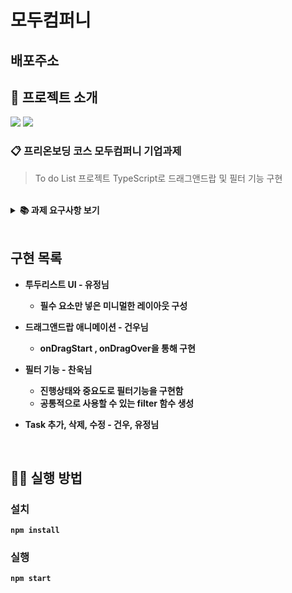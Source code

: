 # 모두컴퍼니

## 배포주소

## 📌 프로젝트 소개

<p>
<img src="https://img.shields.io/github/languages/top/cksdnr3/modu-company-assignment?color=blue&logo=typescript"> </img>
<img src="https://img.shields.io/github/repo-size/cksdnr3/modu-company-assignment?color=%23&logo=Github"> </img>

</p>

### 📋 프리온보딩 코스 모두컴퍼니 기업과제

> To do List 프로젝트 TypeScript로 드래그앤드랍 및 필터 기능 구현

<br/>

<details>
    <summary><STRONG>
    📚 과제 요구사항 보기
    <STRONG></summary>

- 간단한 **투두리스트** 애플리케이션에 적합한 UI/UX를 구성할 수 있다.
- 간단한 투두리스트 애플리케이션에 적합한 데이터 구조를 정의하고 조작할 수 있다.

#### **세부 가이드**

- 투두리스트에 적합한 데이터를 구성할 수 있다
- Task 데이터 타입에 필수적으로 들어가야할 필드:

  ```jsx
  const task = {
  	id: 1
  	taskName: '자소서 쓰기',
  	status: status.ONGOING
  	createdAt: '2021-02-03'
  	updatedAt: '2021-07-07'
  }
  ```

  - id
  - 할일의 제목
  - 할일의 상태 (최소 3가지 이상의 상태)
  - 생성일
  - 업데이트일 (상태변경일)

- [x] 적절한 Header를 만든다.
- [x] 투두리스트에 적합한 기능을 구현하기 위해 **데이터를 조작**할 수 있다.
- [x] 스크롤시 Header가 사라지지 않고 화면 상단에 고정되도록 한다.
- [x] 필수적으로 추가해야할 기능: Task 목록 조회, 새로운 Task 추가, Task 삭제
- [x] 투두리스트에 적절한 애니메이션을 추가할 수 있다.

  - Drag and Drop으로 Task의 순서를 변경한다.
  - 데이터를 변경하지 않고 화면 내에서 Task의 순서만 변경되면 됨

- 필수 구현 항목에 덧붙여 필요한 **데이터 속성을 추가하여 정의**할 수 있다

- [x] 투두리스트에 적합한 기능을 구현하기 위해 데이터를 조작할 수 있다.
- [x] 최소 두가지 이상의 조건으로 Task를 필터링 (ex. 상태, 생성일, 생성자, 중요도)
- [x] Task의 상태 변경 (ex. 진행중 → 완료)

</details>

<br/>

## 구현 목록

- 투두리스트 UI - 유정님

  - 필수 요소만 넣은 미니멀한 레이아웃 구성

- 드래그앤드랍 애니메이션 - 건우님

  - onDragStart , onDragOver을 통해 구현

- 필터 기능 - 찬욱님

  - 진행상태와 중요도로 필터기능을 구현함
  - 공통적으로 사용할 수 있는 filter 함수 생성

- Task 추가, 삭제, 수정 - 건우, 유정님

<br/>

## 👨‍💻 실행 방법

### 설치

`npm install`

### 실행

`npm start`
